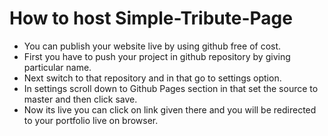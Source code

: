 # How to host Simple-Tribute-Page

* You can publish your website live by using github free of cost.
* First you have to push your project in github repository by giving particular name.
* Next switch to that repository and in that go to settings option.
* In settings scroll down to Github Pages section in that set the source to master and then click save.
* Now its live you can click on link given there and you will be redirected to your portfolio live on browser.
